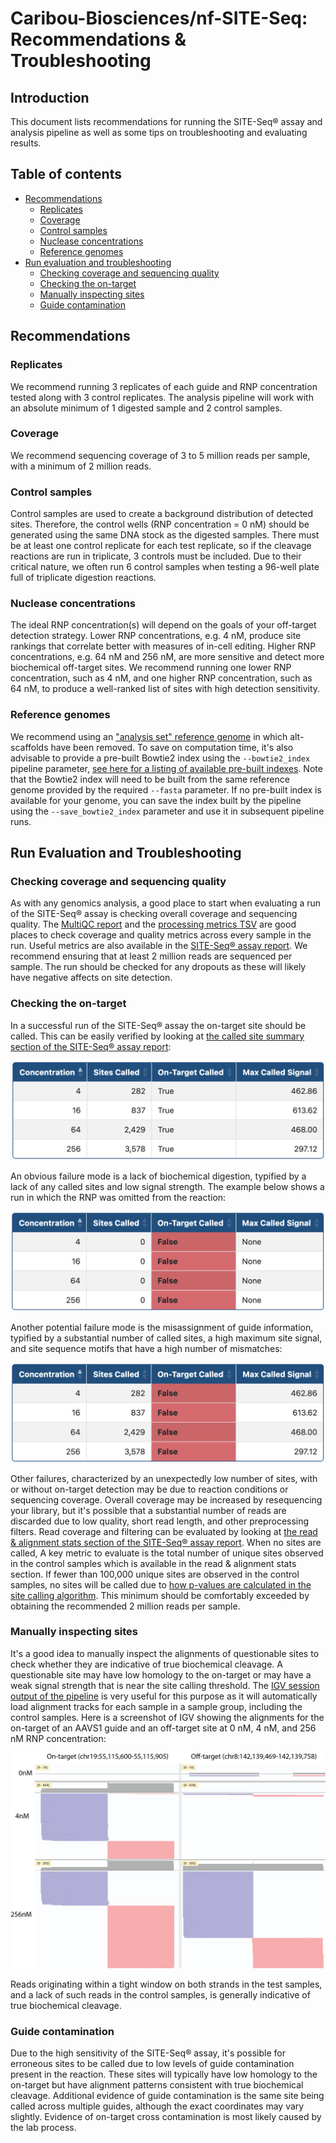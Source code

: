 # Caribou-Biosciences/nf-SITE-Seq: Recommendations & Troubleshooting

## Introduction

This document lists recommendations for running the SITE-Seq® assay and analysis pipeline as well as some tips on troubleshooting and evaluating results.

## Table of contents

- [Recommendations](#recommendations)
  - [Replicates](#replicates)
  - [Coverage](#coverage)
  - [Control samples](#control-samples)
  - [Nuclease concentrations](#nuclease-concentrations)
  - [Reference genomes](#reference-genomes)
- [Run evaluation and troubleshooting](#troubleshooting)
  - [Checking coverage and sequencing quality](#troubleshooting-sequencing)
  - [Checking the on-target](#troubleshooting-on-target)
  - [Manually inspecting sites](#troubleshooting-manual-inspection)
  - [Guide contamination](#troubleshooting-guide-contamination)

## Recommendations<a name="recommendations"></a>

### Replicates<a name="replicates"></a>

We recommend running 3 replicates of each guide and RNP concentration tested along with 3 control replicates. The analysis pipeline will work with an absolute minimum of 1 digested sample and 2 control samples.

### Coverage<a name="coverage"></a>

We recommend sequencing coverage of 3 to 5 million reads per sample, with a minimum of 2 million reads.

### Control samples<a name="control-samples"></a>

Control samples are used to create a background distribution of detected sites. Therefore, the control wells (RNP concentration = 0 nM) should be generated using the same DNA stock as the digested samples. There must be at least one control replicate for each test replicate, so if the cleavage reactions are run in triplicate, 3 controls must be included. Due to their critical nature, we often run 6 control samples when testing a 96-well plate full of triplicate digestion reactions.

### Nuclease concentrations<a name="nuclease-concentrations"></a>

The ideal RNP concentration(s) will depend on the goals of your off-target detection strategy. Lower RNP concentrations, e.g. 4 nM, produce site rankings that correlate better with measures of in-cell editing. Higher RNP concentrations, e.g. 64 nM and 256 nM, are more sensitive and detect more biochemical off-target sites. We recommend running one lower RNP concentration, such as 4 nM, and one higher RNP concentration, such as 64 nM, to produce a well-ranked list of sites with high detection sensitivity.

### Reference genomes<a name="reference-genomes"></a>

We recommend using an ["analysis set" reference genome](https://ftp.ncbi.nlm.nih.gov/genomes/all/GCA/000/001/405/GCA_000001405.15_GRCh38/seqs_for_alignment_pipelines.ucsc_ids/README_analysis_sets.txt) in which alt-scaffolds have been removed. To save on computation time, it's also advisable to provide a pre-built Bowtie2 index using the `--bowtie2_index` pipeline parameter, [see here for a listing of available pre-built indexes](https://benlangmead.github.io/aws-indexes/bowtie). Note that the Bowtie2 index will need to be built from the same reference genome provided by the required `--fasta` parameter. If no pre-built index is available for your genome, you can save the index built by the pipeline using the `--save_bowtie2_index` parameter and use it in subsequent pipeline runs.

## Run Evaluation and Troubleshooting<a name="troubleshooting"></a>

### Checking coverage and sequencing quality<a name="troubleshooting-sequencing"></a>

As with any genomics analysis, a good place to start when evaluating a run of the SITE-Seq® assay is checking overall coverage and sequencing quality. The [MultiQC report](output.md#multiqc) and the [processing metrics TSV](output.md#collate-stats) are good places to check coverage and quality metrics across every sample in the run. Useful metrics are also available in the [SITE-Seq® assay report](./site-seq_assay_report.md#read--alignment-stats). We recommend ensuring that at least 2 million reads are sequenced per sample. The run should be checked for any dropouts as these will likely have negative affects on site detection.

### Checking the on-target<a name="troubleshooting-on-target"></a>

In a successful run of the SITE-Seq® assay the on-target site should be called. This can be easily verified by looking at [the called site summary section of the SITE-Seq® assay report](./site-seq_assay_report.md#called-site-summary):

![AAVS1 called site summary](../assets/report_images/AAVS1_CalledSiteSummary.png)

An obvious failure mode is a lack of biochemical digestion, typified by a lack of any called sites and low signal strength. The example below shows a run in which the RNP was omitted from the reaction:

![Called site summary with no biochemical digestion](../assets/report_images/AAVS1_CalledSiteSummary_NoDigestion.png)

Another potential failure mode is the misassignment of guide information, typified by a substantial number of called sites, a high maximum site signal, and site sequence motifs that have a high number of mismatches:

![AAVS1 called site summary with incorrect guide information](../assets/report_images/AAVS1_CalledSiteSummary_WrongGuide.png)

Other failures, characterized by an unexpectedly low number of sites, with or without on-target detection may be due to reaction conditions or sequencing coverage. Overall coverage may be increased by resequencing your library, but it's possible that a substantial number of reads are discarded due to low quality, short read length, and other preprocessing filters. Read coverage and filtering can be evaluated by looking at [the read & alignment stats section of the SITE-Seq® assay report](./site-seq_assay_report.md#read--alignment-stats). When no sites are called, A key metric to evaluate is the total number of unique sites observed in the control samples which is available in the read & alignment stats section. If fewer than 100,000 unique sites are observed in the control samples, no sites will be called due to [how p-values are calculated in the site calling algorithm](algorithm.md#report-and-call-sites). This minimum should be comfortably exceeded by obtaining the recommended 2 million reads per sample.

### Manually inspecting sites<a name="troubleshooting-manual-inspection"></a>

It's a good idea to manually inspect the alignments of questionable sites to check whether they are indicative of true biochemical cleavage. A questionable site may have low homology to the on-target or may have a weak signal strength that is near the site calling threshold. The [IGV session output of the pipeline](output.md#igv-session) is very useful for this purpose as it will automatically load alignment tracks for each sample in a sample group, including the control samples. Here is a screenshot of IGV showing the alignments for the on-target of an AAVS1 guide and an off-target site at 0 nM, 4 nM, and 256 nM RNP concentration:

![IGV screenshot of alignments for an AAVS1 on-target and an off-target at 0 nM, 4 nM, and 128 nM RNP concentration](../assets/report_images/AAVS1_Pileups.png)

Reads originating within a tight window on both strands in the test samples, and a lack of such reads in the control samples, is generally indicative of true biochemical cleavage.

### Guide contamination<a name="troubleshooting-guide-contamination"></a>

Due to the high sensitivity of the SITE-Seq® assay, it's possible for erroneous sites to be called due to low levels of guide contamination present in the reaction. These sites will typically have low homology to the on-target but have alignment patterns consistent with true biochemical cleavage. Additional evidence of guide contamination is the same site being called across multiple guides, although the exact coordinates may vary slightly. Evidence of on-target cross contamination is most likely caused by the lab process.
